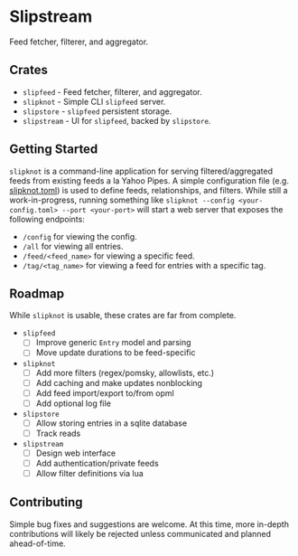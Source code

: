 # Slipstream

Feed fetcher, filterer, and aggregator.

## Crates

- `slipfeed` - Feed fetcher, filterer, and aggregator.
- `slipknot` - Simple CLI `slipfeed` server.
- `slipstore` - `slipfeed` persistent storage.
- `slipstream` - UI for `slipfeed`, backed by `slipstore`.

## Getting Started

`slipknot` is a command-line application for serving filtered/aggregated feeds
from existing feeds a la Yahoo Pipes. A simple configuration file (e.g.
[slipknot.toml](examples/config/slipknot.toml)) is used to define feeds,
relationships, and filters. While still a work-in-progress, running something
like `slipknot --config <your-config.toml> --port <your-port>` will start a web
server that exposes the following endpoints:

- `/config` for viewing the config.
- `/all` for viewing all entries.
- `/feed/<feed_name>` for viewing a specific feed.
- `/tag/<tag_name>` for viewing a feed for entries with a specific tag.

## Roadmap

While `slipknot` is usable, these crates are far from complete.

- `slipfeed`
  - [ ] Improve generic `Entry` model and parsing
  - [ ] Move update durations to be feed-specific
- `slipknot`
  - [ ] Add more filters (regex/pomsky, allowlists, etc.)
  - [ ] Add caching and make updates nonblocking
  - [ ] Add feed import/export to/from opml
  - [ ] Add optional log file
- `slipstore`
  - [ ] Allow storing entries in a sqlite database
  - [ ] Track reads
- `slipstream`
  - [ ] Design web interface
  - [ ] Add authentication/private feeds
  - [ ] Allow filter definitions via lua

## Contributing

Simple bug fixes and suggestions are welcome. At this time, more in-depth
contributions will likely be rejected unless communicated and planned
ahead-of-time.
